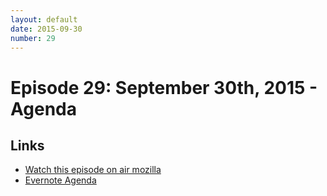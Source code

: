 ```yaml
---
layout: default
date: 2015-09-30
number: 29
---
```


# Episode 29: September 30th, 2015 - Agenda

## Links
* [Watch this episode on air mozilla](https://air.mozilla.org/the-joy-of-coding-mconley-livehacks-on-firefox-episode-29/)
* [Evernote Agenda](https://www.evernote.com/l/AbLgoYOpNRNKqK_1ItblNesUb-OgYNYdsrk)
